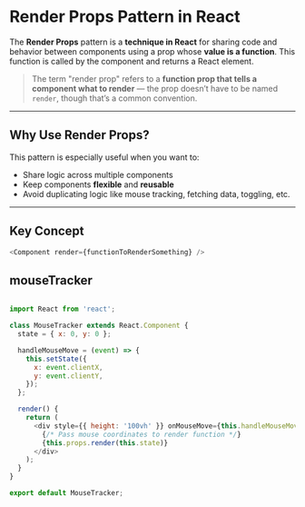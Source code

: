 #  Render Props Pattern in React

The **Render Props** pattern is a **technique in React** for sharing code and behavior between components using a prop whose **value is a function**. This function is called by the component and returns a React element.

>  The term "render prop" refers to a **function prop that tells a component what to render** — the prop doesn’t have to be named `render`, though that’s a common convention.

---

##  Why Use Render Props?

This pattern is especially useful when you want to:
- Share logic across multiple components
- Keep components **flexible** and **reusable**
- Avoid duplicating logic like mouse tracking, fetching data, toggling, etc.

---

## Key Concept

```js
<Component render={functionToRenderSomething} />
```
## mouseTracker
```js

import React from 'react';

class MouseTracker extends React.Component {
  state = { x: 0, y: 0 };

  handleMouseMove = (event) => {
    this.setState({
      x: event.clientX,
      y: event.clientY,
    });
  };

  render() {
    return (
      <div style={{ height: '100vh' }} onMouseMove={this.handleMouseMove}>
        {/* Pass mouse coordinates to render function */}
        {this.props.render(this.state)}
      </div>
    );
  }
}

export default MouseTracker;
